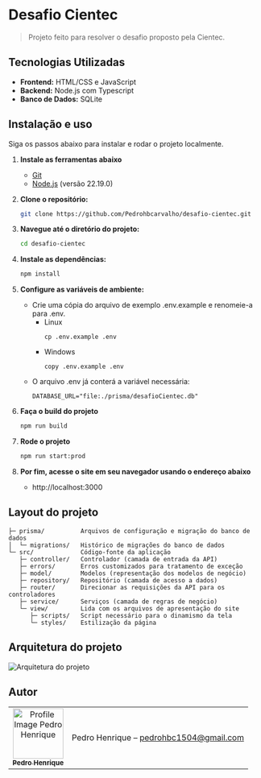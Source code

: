 
# Desafio Cientec

> Projeto feito para resolver o desafio proposto pela Cientec.

## Tecnologias Utilizadas

- **Frontend:** HTML/CSS e JavaScript
- **Backend:** Node.js com Typescript
- **Banco de Dados:** SQLite

## Instalação e uso

Siga os passos abaixo para instalar e rodar o projeto localmente.

1. **Instale as ferramentas abaixo**
   - [Git](https://git-scm.com)
    - [Node.js](https://nodejs.org/en/download/archive/v22.19.0) (versão 22.19.0)

2. **Clone o repositório:**
   ```sh
   git clone https://github.com/Pedrohbcarvalho/desafio-cientec.git  
    ```
3.  **Navegue até o diretório do projeto:**
    ```sh
    cd desafio-cientec
    ```
4.  **Instale as dependências:**
    ```sh
    npm install
    ```
5.  **Configure as variáveis de ambiente:**
      - Crie uma cópia do arquivo de exemplo .env.example e renomeie-a para .env.
         - Linux
            ```
            cp .env.example .env 
            ```
        - Windows
            ```
            copy .env.example .env
             ```
      - O arquivo .env já conterá a variável necessária:
        ```
        DATABASE_URL="file:./prisma/desafioCientec.db"
        ```
6.  **Faça o build do projeto**
    ```sh
    npm run build
    ```
7.  **Rode o projeto**
    ```sh
    npm run start:prod
    ```
8.  **Por fim, acesse o site em seu navegador usando o endereço abaixo**
    - http://localhost:3000

## Layout do projeto

```
├─ prisma/          Arquivos de configuração e migração do banco de dados
│  └─ migrations/   Histórico de migrações do banco de dados
└─ src/             Código-fonte da aplicação
   ├─ controller/   Controlador (camada de entrada da API)
   ├─ errors/       Erros customizados para tratamento de exceção
   ├─ model/        Modelos (representação dos modelos de negócio)
   ├─ repository/   Repositório (camada de acesso a dados)
   ├─ router/       Direcionar as requisições da API para os controladores
   ├─ service/      Serviços (camada de regras de negócio)
   └─ view/         Lida com os arquivos de apresentação do site 
      ├─ scripts/   Script necessário para o dinamismo da tela
      └─ styles/    Estilização da página
```    
## Arquitetura do projeto
<img src=https://pedroaphrodi.s-ul.eu/8SySoLhr alt="Arquitetura do projeto">

## Autor

<table>
    <tr>
        <td align="center">
            <a href="https://github.com/Pedrohbcarvalho">
                <img
                    src="https://avatars.githubusercontent.com/u/115186336?v=4"
                    width="100px;"
                    alt="Profile Image Pedro Henrique"
                />
                </br>
                <sub>
                    <b>Pedro Henrique</b>
                </sub>
            </a>
        </td>
        <td align="center">
            <p>Pedro Henrique –
                <a href="mailto:pedrohbc1504@gmail.com">
                    pedrohbc1504@gmail.com
                </a>
            </p>
        </td>
    </tr>

